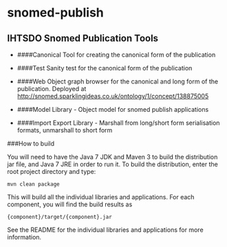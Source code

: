 snomed-publish
==============

IHTSDO Snomed Publication Tools
-------------------------------
* ####Canonical
        Tool for creating the canonical form of the publication

* ####Test
        Sanity test for the canonical form of the publication
    
* ####Web
        Object graph browser for the canonical and long form of the publication. 
        Deployed at http://snomed.sparklingideas.co.uk/ontology/1/concept/138875005

* ####Model
        Library - Object model for snomed publish applications

* ####Import Export
        Library - Marshall from long/short form serialisation formats, unmarshall to short form


###How to build

You will need to have the Java 7 JDK and Maven 3 to build the distribution jar file, and Java 7 JRE in order to run it. 
To build the distribution, enter the root project directory and type:

    mvn clean package
    
This will build all the individual libraries and applications. For each component, you will find the build results as
    
    {component}/target/{component}.jar

See the README for the individual libraries and applications for more information.
